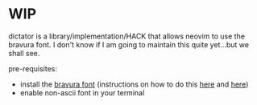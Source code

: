 # WIP
dictator is a library/implementation/HACK that allows neovim to use the bravura font. I don't know if I am going to maintain this quite yet...but we shall see.

pre-requisites:
* install the [bravura font](https://github.com/steinbergmedia/bravura) 
  (instructions on how to do this [here](https://forum.sagittal.org/viewtopic.php?t=429) and [here](https://github.com/steinbergmedia/bravura/blob/master/redist/bravura-text.md))
* enable non-ascii font in your terminal




